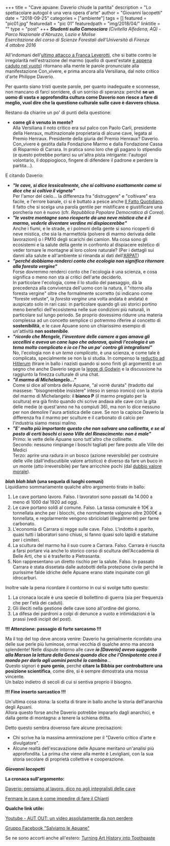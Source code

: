 +++
title = "Cave apuane: Daverio chiude la partita"
description = "Lo spettacolare autogol è una vera opera d'arte"
author = "Giovanni Iacopetti"
date = "2018-09-25"
categories = ["ambiente"]
tags = []
featured = "pic01.jpg"
featuredalt = "pic 01"
featuredpath = "img/2018/04/"
linktitle = ""
type = "post"
+++
_**Studenti sulla Camosciara** (Civitella Alfedena, AQ) - Parco Nazionale d'Abruzzo, Lazio e Molise_  
_Esercitazione del corso di Scienze Forestali dell'Università di Firenze_  
_4 ottobre 2016_  

All'indomani dell'[ultimo attacco a Franca Leverotti](http://www.voceapuana.com/lunigiana-e-apuane/cronaca/cave-vagli-chiede-5-5-milioni-alla-leverotti-legambiente-un-intimidazione-12564.aspx), che si batte contro le irregolarità nell'estrazione del marmo (quello di quest'estate [è appena caduto nel vuoto](http://iltirreno.gelocal.it/massa/cronaca/2018/05/28/news/franca-leverotti-prosciolta-legittime-le-critiche-a-turba-1.16888138)) ritornano alla mente le parole pronunciate alla manifestazione Con_vivere, e prima ancora alla Versiliana, dal noto critico d'arte Philippe Daverio.

Per quanto siano tristi queste parole, per quanto inadeguate e sconnesse, non mancano di farci sorridere, di un sorriso di speranza: perché **se un uomo di vasta e approfondita cultura come Daverio non riesce a fare di meglio, vuol dire che la questione culturale sulle cave è davvero chiusa**.

Restano da chiarire un po' di punti della questione:

* **come gli è venuto in mente?**  
Alla Versiliana il noto critico era sul palco con Paolo Carli, presidente della Henraux, multinazionale proprietaria di alcune cave, legata al Premio Henraux. Presidente della giuria del Premio Henraux? Daverio.  
Con_vivere è gestita dalla Fondazione Marmo e dalla Fondazione Cassa di Risparmio di Carrara.
In pratica sono loro che gli pagano lo stipendio (e questo potrebbe portarci su un'altra pista intrigante: l'autogol volontario, il doppiogioco, fingere di difendere il padrone e perdere la partita...).

E citando Daverio:

* **_"le cave, si dice lessicalmente, che si coltivano esattamente come si dice che si coltiva il vigneto"_**  
Per l'amor del cielo... la differenza fra "distruggere" e "coltivare" era facile, e l'errore banale, ci si è buttato a pesce anche [Il Fatto Quotidiano](https://www.ilfattoquotidiano.it/2014/07/29/apuane-caro-daverio-le-cave-coltivano-solo-distruzione/1076074/). Il fatto che si scelga una parola gentile per mistificare e giustificare una porcheria non è nuovo (cfr. _Repubblica Popolare Democratica di Corea_).  
* **_"le vostre montagne sono ricoperte da una neve mistica che è il marmo, vederle diventare verdine mi dispiacerebbe"_**  
Anche i fiumi, e le strade, e i polmoni della gente si sono ricoperti di neve mistica, che sia la marmettola (polvere di marmo derivata delle lavorazioni) o i PM10 degli scarichi dei camion. Ma cosa sono gli ecosistemi e la salute della gente in confronto al dispiacere estetico di veder tornare le montagne al loro colore naturale? (Per i dettagli sui danni alla salute e all'ambiente si rimanda ai dati dell'[ARPAT](http://www.arpat.toscana.it/notizie/arpatnews/2013/264-13/264-13-le-attivita-di-arpat-nei-processi-di-coltivazione-dei-marmi-e-dei-materiali-lapidei))
* **_"perché dobbiamo renderci conto che ecologia non significa ritornare alla foresta vergine"_**  
Forse dovremmo renderci conto che l'ecologia è una scienza, e cosa significa o meno non sta ai critici dell'arte deciderlo.  
In particolare l'ecologia, come il lo studio del paesaggio, dà la precedenza alla convivenza dell'uomo con la natura, il "ritorno alla foresta vergine" oltre che formalmente scorretto (si indicano come "foreste vetuste", la _foresta vergine_ una volta andata è andata) è auspicato solo in rari casi: in particolare quando gli usi storici portino meno benefici dell'ecosistema nelle sue condizioni più naturali, in particolare sul lungo periodo. Se proprio dovessimo ridurre una materia complessa ad un concetto semplice ci potremmo riferire al concetto di **sostenibilità**, e le cave Apuane sono un chiarissimo esempio di un'attività **non sostenibile**.  
* **_"ricordo che Mengele, l’inventore delle camere a gas amava gli uccellini e aveva un cane lupo che adorava, quindi l’ecologia è un tema molto complicato e io ce l’ho un po’ contro gli integralismi"_**  
No, l'ecologia non è _un tema complicato_, è una scienza, e come tale è complicata, specialmente se non la si studia.
In compenso la [reductio ad Hitlerum](https://it.wikipedia.org/wiki/Reductio_ad_Hitlerum) (tirare in ballo i nazisti quando si sono finiti gli argomenti) è un segno che anche Daverio segue la [legge di Godwin](https://it.wikipedia.org/wiki/Legge_di_Godwin) e la discussione ha raggiunto la finezza culturale di una chat.  
* **_"il marmo di Michelangelo..."_**  
Come si dice all'ombra delle Apuane, "al vorrè durata" (tradotto dal massese: "bisognerebbe insistere" inteso in senso ironico) con la storia del marmo di Michelangelo: il **bianco P** (il marmo pregiato per la scultura) era già finito quando chi scrive andava alle cave con la gita delle medie (e quest'anno ne ha compiuti 36), ma non lo dice nessuno per non demolire l'aura artistica delle cave. Se non la capisce Daverio la differenza fra il marmo per sculture e il carbonato di calcio per l'industria siamo messi malino.  
* **_"E’ molto più importante questo che non salvare una collinetta, e se al posto di certi boschi ci sono Ville del Rinascimento: non è male"_**  
Primo: le vette delle Apuane sono tutt'altro che collinette.  
Secondo: nessuno rimpiange i boschi tagliati per fare posto alle Ville dei Medici  
Terzo: aprire una radura in un bosco (azione reversibile) per costruire delle ville (dall'indiscutibile valore artistico) è diverso da fare un buco in un monte (atto irreversibile) per fare arricchire pochi (dal [dubbio valore morale](https://www.focus.it/ambiente/ecologia/alpi-apuane-le-montagne-che-scompaiono-per-cavare-il-marmo)).  

**_blah blah blah_ (una sequela di luoghi comuni)**  
Liquidiamo sommariamente qualche altro argomento tirato in ballo: 

1. Le cave portano lavoro. Falso. I lavoratori sono passati da 14.000 a meno di 1000 dal 1920 ad oggi.
1. Le cave portano soldi al comune. Falso. La tassa comunale è 10€ a tonnellata anche per i blocchi, che normalmente valgono oltre 2000€ a tonnellata, e regolarmente vengono sbriciolati (illegalmente) per farne carbonato.
1. L'economia di Carrara si regge sulle cave. Falso. L'indotto è sparito, quasi tutti i laboratori sono chiusi, si fanno quasi solo lapidi e statuine per i cimiteri.
1. La scultura del marmo ha il suo cuore a Carrara. Falso. Carrara è riuscita a farsi portare via anche lo storico corso di scultura dell'Accademia di Belle Arti, che si è trasferito a Pietrasanta. 
1. Non rappresentano un diretto rischio per la salute. Falso. In passato Carrara è stata dissetata dalle autobotti della protezione civile perché le purissime falde idriche delle Apuane erano state inquinate con gli idrocarburi.

Inoltre vale la pena ricordare il contorno in cui si svolge tutto questo:

1. La cronaca locale è una specie di bollettino di guerra (sia per frequenza che per l'età dei caduti).
1. Gli illeciti nella gestione delle cave sono all'ordine del giorno.
1. La difesa dei pardroni a colpi di denunce a vuoto e intimidazioni è la prassi (vedi incipit del post).

**!!! Attenzione: passagio di forte sarcasmo !!!**

Ma il top del top deve ancora venire: Daverio ha genialmente ricordato una delle sue perle più luminose, ormai vecchia di qualche anno ma ancora splendente! Nelle dispute intorno alle cave **_io [Daverio] avevo suggerito alla Marson la lettura della Genesi quando dice che l’Onnipotente crea il mondo per darlo agli uomini perché lo cambino_**...   
Questo signori è **puro genio**, perché **citare la Bibbia per controbattere una posizione scientifica**, come dire, si è sempre dimostrata una mossa vincente.  
Un balzo indietro di secoli di cui si sentiva proprio il bisogno.

**!!! Fine inserto sarcastico !!!**

Un'ultima cosa stona: la scelta di tirare in ballo anche la storia dell'anarchia degli Apuani.  
Allora questo forse anche Daverio potrebbe impararlo dagli anarchici, e dalla gente di montagna: a tenere la schiena dritta.

Detto questo sembra doveroso fare alcune precisazioni:

* Chi scrive ha la massima ammirazione per il "Daverio critico d'arte e divulgatore".
* Alcune realtà dell'escavazione delle Apuane meritano un'analisi più approfondita. La prima che viene alla mente è Levigliani, con la sua storia secolare di proprietà collettive e cooperazione.

_**Giovanni Iacopetti**_

**La cronaca sull'argomento:**

[Daverio: pensiamo al lavoro, dico no agli integralisti delle cave](http://iltirreno.gelocal.it/massa/cronaca/2018/09/09/news/daverio-pensiamo-al-lavoro-dico-no-agli-integralisti-delle-cave-1.17232711)

[Fermare le cave è come impedire di fare il Chianti](http://iltirreno.gelocal.it/massa/cronaca/2014/07/28/news/fermare-le-cave-e-come-impedire-di-fare-il-chianti-1.9672868)

**Qualche link utile:**  

[Youtube - AUT OUT: un video assolutamente da non perdere](https://www.youtube.com/watch?v=clYuGVVVLpo)

[Gruppo Facebook "Salviamo le Apuane"](https://www.facebook.com/SalviamoAlpiApuane.MontagnedAcqua?fref=ts)

Se ne sono accorti anche all'estero: [Turning Art History into Toothpaste](https://artislimited.wordpress.com/2012/12/09/turning-art-history-into-toothpaste-the-issues-involving-the-ongoing-environmental-disaster-in-carraras-marble-region-are-beginning-to-be-noticed/)

